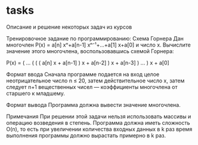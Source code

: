 # tasks
Описание и решение некоторых задач из курсов

Тренировочное задание по программированию: Схема Горнера
Дан многочлен P(x) = a[n] xⁿ+a[n-1] xⁿ⁻¹+...+a[1] x+a[0] и число x. Вычислите значение этого многочлена, воспользовавшись схемой Горнера:
  
P(x) = ( ... ( ( ( a[n] x + a[n-1] ) x + a[n-2] ) x + a[n-3] ) ... ) x + a[0]

Формат ввода
Сначала программе подается на вход целое неотрицательное число n ≤ 20, затем действительное число x, затем следует n+1 вещественных чисел — коэффициенты многочлена от старшего к младшему.

Формат вывода
Программа должна вывести значение многочлена.

Примечания
При решении этой задачи нельзя использовать массивы и операцию возведения в степень. Программа должна иметь сложность O(n), то есть при увеличении количества входных данных в k раз время выполнения программы должно вырастать примерно в k раз.
